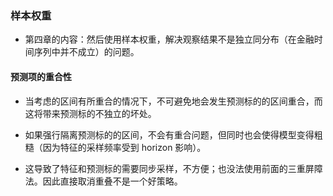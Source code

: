 ### 样本权重

- 第四章的内容：然后使用样本权重，解决观察结果不是独立同分布（在金融时间序列中并不成立）的问题。

#### 预测项的重合性

- 当考虑的区间有所重合的情况下，不可避免地会发生预测标的的区间重合，而这将带来预测标的不独立的坏处。

- 如果强行隔离预测标的的区间，不会有重合问题，但同时也会使得模型变得粗糙（因为特征的采样频率受到 horizon 影响）。

- 这导致了特征和预测标的需要同步采样，不方便；也没法使用前面的三重屏障法。因此直接取消重叠不是一个好策略。